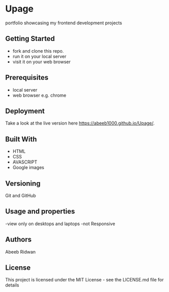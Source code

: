 # Upage
portfolio showcasing my frontend development projects

## Getting Started
- fork and clone this repo.
- run it on your local server
- visit it on your web browser

## Prerequisites
- local server
- web browser e.g. chrome

## Deployment
Take a look at the live version here  https://abeeb1000.github.io/Upage/.

## Built With
- HTML
- CSS
- AVASCRIPT
- Google images

## Versioning
Git and GitHub

## Usage and properties
-view only on desktops and laptops
-not  Responsive

## Authors
Abeeb Ridwan

## License
This project is licensed under the MIT License - see the LICENSE.md file for details
